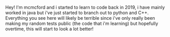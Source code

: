 Hey! I'm mcmcford and i started to learn to code back in 2019,
i have mainly worked in java but i've just started to branch out to python and C++.
Everything you see here will likely be terrible since i've only really been making
my random tests public (the code that i'm learning) but hopefully overtime, this
will start to look a lot better!
